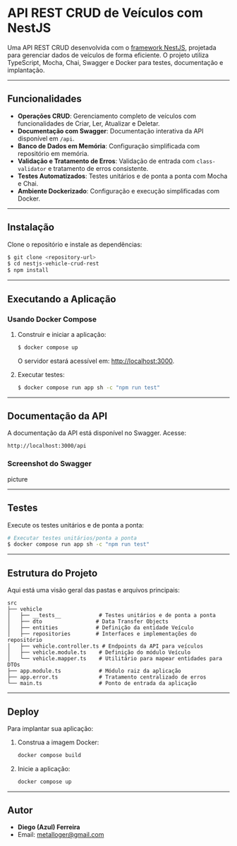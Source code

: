 # API REST CRUD de Veículos com NestJS

Uma API REST CRUD desenvolvida com o [framework NestJS](https://nestjs.com/), projetada para gerenciar dados de veículos de forma eficiente. O projeto utiliza TypeScript, Mocha, Chai, Swagger e Docker para testes, documentação e implantação.

---

## Funcionalidades

- **Operações CRUD**: Gerenciamento completo de veículos com funcionalidades de Criar, Ler, Atualizar e Deletar.
- **Documentação com Swagger**: Documentação interativa da API disponível em `/api`.
- **Banco de Dados em Memória**: Configuração simplificada com repositório em memória.
- **Validação e Tratamento de Erros**: Validação de entrada com `class-validator` e tratamento de erros consistente.
- **Testes Automatizados**: Testes unitários e de ponta a ponta com Mocha e Chai.
- **Ambiente Dockerizado**: Configuração e execução simplificadas com Docker.

---

## Instalação

Clone o repositório e instale as dependências:

```bash
$ git clone <repository-url>
$ cd nestjs-vehicle-crud-rest
$ npm install
```

---

## Executando a Aplicação

### Usando Docker Compose

1. Construir e iniciar a aplicação:

   ```bash
   $ docker compose up
   ```

   O servidor estará acessível em: [http://localhost:3000](http://localhost:3000).

2. Executar testes:
   ```bash
   $ docker compose run app sh -c "npm run test"
   ```

---

## Documentação da API

A documentação da API está disponível no Swagger. Acesse:

```
http://localhost:3000/api
```

### Screenshot do Swagger

picture

---

## Testes

Execute os testes unitários e de ponta a ponta:

```bash
# Executar testes unitários/ponta a ponta
$ docker compose run app sh -c "npm run test"
```

---

## Estrutura do Projeto

Aqui está uma visão geral das pastas e arquivos principais:

```plaintext
src
├── vehicle
│   ├── __tests__            # Testes unitários e de ponta a ponta
│   ├── dto                 # Data Transfer Objects
│   ├── entities            # Definição da entidade Veículo
│   ├── repositories        # Interfaces e implementações do repositório
│   ├── vehicle.controller.ts # Endpoints da API para veículos
│   ├── vehicle.module.ts    # Definição do módulo Veículo
│   └── vehicle.mapper.ts    # Utilitário para mapear entidades para DTOs
├── app.module.ts            # Módulo raiz da aplicação
├── app.error.ts             # Tratamento centralizado de erros
└── main.ts                  # Ponto de entrada da aplicação
```

---

## Deploy

Para implantar sua aplicação:

1. Construa a imagem Docker:

   ```bash
   docker compose build
   ```

2. Inicie a aplicação:
   ```bash
   docker compose up
   ```

---

## Autor

- **Diego (Azul) Ferreira**
- Email: [metalloger@gmail.com](mailto:metalloger@gmail.com)
